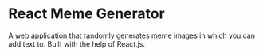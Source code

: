 # React Meme Generator
A web application that randomly generates meme images in which you can add text to. Built with the help of React.js.
